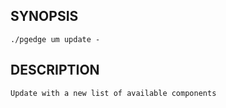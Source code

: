 ## SYNOPSIS
    ./pgedge um update -
 
## DESCRIPTION
    Update with a new list of available components

